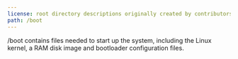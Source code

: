 ```yaml
---
license: root directory descriptions originally created by contributors to the Ubuntu documentation wiki and based on https://help.ubuntu.com/community/LinuxFilesystemTreeOverview.
path: /boot
---
```


/boot contains files needed to start up the system, including the Linux kernel, a RAM disk image and bootloader configuration files.